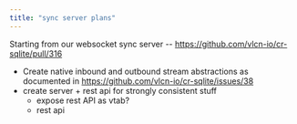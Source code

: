 ```yaml
---
title: "sync server plans"
---
```


Starting from our websocket sync server -- https://github.com/vlcn-io/cr-sqlite/pull/316

- Create native inbound and outbound stream abstractions as documented in https://github.com/vlcn-io/cr-sqlite/issues/38
- create server + rest api for strongly consistent stuff
	- expose rest API as vtab?
	- rest api 